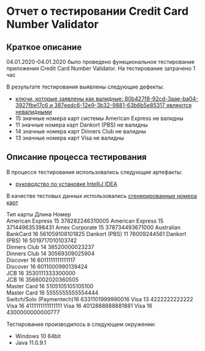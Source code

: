 # Отчет о тестировании Credit Card Number Validator
## Краткое описание

04.01.2020-04.01.2020 было проведено функциональное тестирование приложения Credit Card Number Validator.
На тестирование затрачено 1 час

В результате тестирования выявлены следующие дефекты:
* [ключи, которые заявлены как валидные: 80b427f8-92cd-3aae-ba04-3927fbe17c6 и 387eedc6-12e9-3b32-9881-63b6b5e85317 являются невалидными](https://github.com/helenkhim/fisthomework1.1/issues/1)
* 15 значные номера карт системы American Express не валидны
* 11 значные номера карт Dankort (PBS) не валидны
* 14 значные номера карт Dinners Club не валидны
* 13 значные номера карт Visa не валидны
## Описание процесса тестирования

В процессе тестирования использовались следующие артефакты:
* [руководство по установке IntelliJ IDEA](https://github.com/netology-code/javaqa-homeworks/blob/master/intro/idea.md) 


В качестве тестовых данных использовались [сгенерированные номера карт](https://www.kobzarev.com/other/testoviye-nomera-kreditnyh-kart/)

Тип карты		Длина	Номер		
American Express	15	378282246310005	
American Express	15	371449635398431	
Amex Corporate		15	378734493671000	
Australian BankCard	16	561059108101825
Dankort (PBS)		11	76009244561	
Dankort (PBS)		16	5019717010103742	
Dinners Club		14	38520000023237	
Dinners Club		14	30569309025904	
Discover		16	6011111111111117	
Discover		16	6011000990139424	
JCB			16	3530111333300000	
JCB			16	3566002020360505	
Master Card		16	5105105105105100	
Master Card		16	5555555555554444	
Switch/Solo (Paymentech)16	6331101999990016
Visa			13	4222222222222	
Visa			16	4111111111111111
Visa			16	4012888888881881
Visa			16	4300000000000777
 
 Тестирование производилось в следующем окружении:
* Windows 10 64bit
* Java 11.0.9.1
